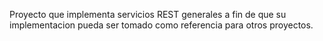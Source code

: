 Proyecto que implementa servicios REST generales a fin de que su implementacion pueda ser tomado como referencia para otros proyectos.








